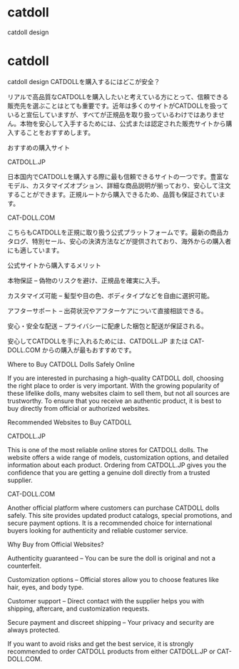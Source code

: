 # catdoll
catdoll design
# catdoll
catdoll design
CATDOLLを購入するにはどこが安全？

リアルで高品質なCATDOLLを購入したいと考えている方にとって、信頼できる販売先を選ぶことはとても重要です。近年は多くのサイトがCATDOLLを扱っていると宣伝していますが、すべてが正規品を取り扱っているわけではありません。本物を安心して入手するためには、公式または認定された販売サイトから購入することをおすすめします。

おすすめの購入サイト

CATDOLL.JP

日本国内でCATDOLLを購入する際に最も信頼できるサイトの一つです。豊富なモデル、カスタマイズオプション、詳細な商品説明が揃っており、安心して注文することができます。正規ルートから購入できるため、品質も保証されています。

CAT-DOLL.COM

こちらもCATDOLLを正規に取り扱う公式プラットフォームです。最新の商品カタログ、特別セール、安心の決済方法などが提供されており、海外からの購入者にも適しています。

公式サイトから購入するメリット

本物保証 – 偽物のリスクを避け、正規品を確実に入手。

カスタマイズ可能 – 髪型や目の色、ボディタイプなどを自由に選択可能。

アフターサポート – 出荷状況やアフターケアについて直接相談できる。

安心・安全な配送 – プライバシーに配慮した梱包と配送が保証される。

安心してCATDOLLを手に入れるためには、CATDOLL.JP または CAT-DOLL.COM からの購入が最もおすすめです。

Where to Buy CATDOLL Dolls Safely Online

If you are interested in purchasing a high-quality CATDOLL doll, choosing the right place to order is very important. With the growing popularity of these lifelike dolls, many websites claim to sell them, but not all sources are trustworthy. To ensure that you receive an authentic product, it is best to buy directly from official or authorized websites.

Recommended Websites to Buy CATDOLL

CATDOLL.JP

This is one of the most reliable online stores for CATDOLL dolls. The website offers a wide range of models, customization options, and detailed information about each product. Ordering from CATDOLL.JP gives you the confidence that you are getting a genuine doll directly from a trusted supplier.

CAT-DOLL.COM

Another official platform where customers can purchase CATDOLL dolls safely. This site provides updated product catalogs, special promotions, and secure payment options. It is a recommended choice for international buyers looking for authenticity and reliable customer service.

Why Buy from Official Websites?

Authenticity guaranteed – You can be sure the doll is original and not a counterfeit.

Customization options – Official stores allow you to choose features like hair, eyes, and body type.

Customer support – Direct contact with the supplier helps you with shipping, aftercare, and customization requests.

Secure payment and discreet shipping – Your privacy and security are always protected.

If you want to avoid risks and get the best service, it is strongly recommended to order CATDOLL products from either CATDOLL.JP or CAT-DOLL.COM.
